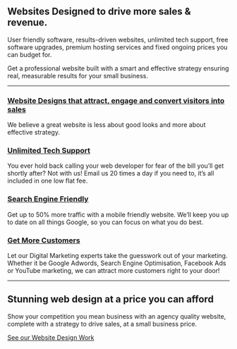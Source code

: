 ## Websites Designed to drive more sales & revenue.

User friendly software, results-driven websites, unlimited tech support, free software upgrades, premium hosting services and fixed ongoing prices you can budget for.

Get a professional website built with a smart and effective strategy ensuring real, measurable results for your small business.

* * *

### [Website Designs that attract, engage and convert visitors into sales](https://dmaillard.com/services/web-design)

We believe a great website is less about good looks and more about effective strategy.

### [Unlimited Tech Support](https://dmaillard.com/services/business-support)

You ever hold back calling your web developer for fear of the bill you’ll get shortly after? Not with us! Email us 20 times a day if you need to, it’s all included in one low flat fee.

### [Search Engine Friendly](https://dmaillard.com/services/seo-online-marketing)

Get up to 50% more traffic with a mobile friendly website. We’ll keep you up to date on all things Google, so you can focus on what you do best.

### [Get More Customers](https://dmaillard.com/services/seo-online-marketing)

Let our Digital Marketing experts take the guesswork out of your marketing. Whether it be Google Adwords, Search Engine Optimisation, Facebook Ads or YouTube marketing, we can attract more customers right to your door!

***

## Stunning web design at a price you can afford

Show your competition you mean business with an agency quality website, complete with a strategy to drive sales, at a small business price.

[See our Website Design Work](https://dmaillard.com/work)
